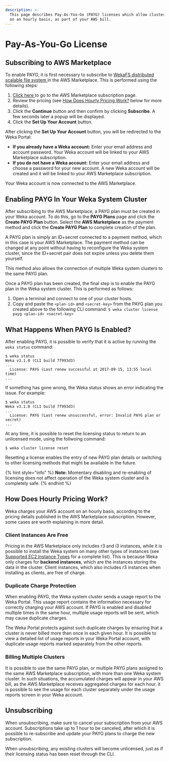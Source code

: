```yaml
---
description: >-
  This page describes Pay-As-You-Go (PAYG) licenses which allow cluster payment
  on an hourly basis, as part of your AWS bill.
---
```


# Pay-As-You-Go License

## Subscribing to AWS Marketplace

To enable PAYG, it is first necessary to subscribe to [WekaFS distributed scalable file system ](https://aws.amazon.com/marketplace/pp/B07W8V4PN9?ref_=srh_res_product_title)in the AWS Marketplace. This is performed using the following steps:

1. [Click here ](https://aws.amazon.com/marketplace/pp/B07W8V4PN9?ref_=srh_res_product_title)to go to the AWS Marketplace subscription page.
2. Review the pricing \(see [How Does Hourly Pricing Work?](pay-as-you-go.md#how-does-hourly-pricing-work) below for more details\).
3. Click the **Continue** button and then confirm by clicking **Subscribe**. A few seconds later a popup will be displayed.
4. Click the **Set Up Your Account** button.

After clicking the **Set Up Your Account** button, you will be redirected to the Weka Portal:

* **If you already have a Weka account:** Enter your email address and account password. Your Weka account will be linked to your AWS Marketplace subscription.
* **If you do not have a Weka account:** Enter your email address and choose a password for your new account. A new Weka account will be created and it will be linked to your AWS Marketplace subscription.

Your Weka account is now connected to the AWS Marketplace.

## Enabling PAYG In Your Weka System Cluster

After subscribing to the AWS Marketplace, a PAYG plan must be created in your Weka account. To do this, go to the **PAYG Plans** page and click the **Create PAYG Plan** button. Select the **AWS Marketplace** as the payment method and click the **Create PAYG Plan** to complete creation of the plan.

A PAYG plan is simply an ID+secret connected to a payment method, which in this case is your AWS Marketplace. The payment method can be changed at any point without having to reconfigure the Weka system cluster, since the ID+secret pair does not expire unless you delete them yourself.

This method also allows the connection of multiple Weka system clusters to the same PAYG plan.

Once a PAYG plan has been created, the final step is to enable the PAYG plan in the Weka system cluster. This is performed as follows:

1. Open a terminal and connect to one of your cluster hosts.
2. Copy and paste the `<plan-id>` and `<secret-key>` from the PAYG plan you created above to the following CLI command: `$ weka cluster license payg <plan-id> <secret-key>`

## What Happens When PAYG Is Enabled?

After enabling PAYG, it is possible to verify that it is active by running the `weka status` command:

```text
$ weka status
Weka v3.1.0 (CLI build 7f993d3)
...
  License: PAYG (Last renew successful at 2017-09-15, 13:55 local time)
...
```

If something has gone wrong, the Weka status shows an error indicating the issue. For example:

```text
$ weka status
Weka v3.1.0 (CLI build 7f993d3)
...
  License: PAYG (Last renew unsuccessful, error: Invalid PAYG plan or secret)
...
```

At any time, it is possible to reset the licensing status to return to an unlicensed mode, using the follwoing command:

```text
$ weka cluster license reset
```

Resetting a license enables the entry of new PAYG plan details or switching to other licensing methods that might be available in the future.

{% hint style="info" %}
**Note:** Momentary disabling and re-enabling of licensing does not affect operation of the Weka system cluster and is completely safe.
{% endhint %}

## How Does Hourly Pricing Work?

Weka charges your AWS account on an hourly basis, according to the pricing details published in the AWS Marketplace subscription. However, some cases are worth explaining in more detail.

### Client Instances Are Free

Pricing in the AWS Marketplace only includes r3 and i3 instances, while it is possible to install the Weka system on many other types of instances \(see [Supported EC2 Instance Types](../install/aws/supported-ec2-instance-types.md) for a complete list\). This is because Weka only charges for **backend instances**, which are the instances storing the data in the cluster. Client instances, which also includes r3 instances when installing as clients, are free of charge.

### Duplicate Charge Protection

When enabling PAYG, the Weka system cluster sends a usage report to the Weka Portal. This usage report contains the information necessary for correctly charging your AWS account. If PAYG is enabled and disabled multiple times in the same hour, multiple usage reports will be sent, which may cause duplicate charges.

The Weka Portal protects against such duplicate charges by ensuring that a cluster is never billed more than once in each given hour. It is possible to view a detailed list of usage reports in your Weka Portal account, with duplicate usage reports marked separately from the other reports.

### Billing Multiple Clusters

It is possible to use the same PAYG plan, or multiple PAYG plans assigned to the same AWS Marketplace subscription, with more than one Weka system cluster. In such situations, the accumulated charges will appear in your AWS bill, as the AWS Marketplace receives aggregated charges for each hour. it is possible to see the usage for each cluster separately under the usage reports screen in your Weka account.

## Unsubscribing

When unsubscribing, make sure to cancel your subscription from your AWS account. Subscriptions take up to 1 hour to be canceled, after which it is possible to re-subscribe and update your PAYG plans to charge the new subscription.

When unsubscribing, any existing clusters will become unlicensed, just as if their licensing status has been reset through the CLI.

